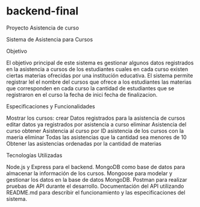 # backend-final
 Proyecto Asistencia de curso

Sistema de Asistencia para Cursos

Objetivo

El objetivo principal de este sistema es gestionar algunos datos registrados en la asistencia a cursos de los estudiantes cuales en cada curso existen ciertas materias ofrecidas por una institución educativa. El sistema permite registrar lel el nombre del cursos que ofrece a los estudiantes
las materias que corresponden en cada curso
la cantidad de estudiantes que se registraron en el curso
la fecha de inici
fecha de finalizacion.

Especificaciones y Funcionalidades

Mostrar los cursos:
crear Datos registrados para la asistencia de cursos
editar datos ya registrados por asistencia a curso
eliminar Asistencia del curso
obtener Asistencia al curso por ID
asistencia de los cursos con la maeria
eliminar Todas las asistencias que la cantidad sea menores de 10
Obtener las asistencias ordenadas por la cantidad de materias


Tecnologías Utilizadas

Node.js y Express para el backend.
MongoDB como base de datos  para almacenar la información de los cursos.
Mongoose para modelar y gestionar los datos en la base de datos MongoDB.
Postman para realizar pruebas de API durante el desarrollo.
Documentación del API utilizando README.md para describir el funcionamiento y las especificaciones del sistema.